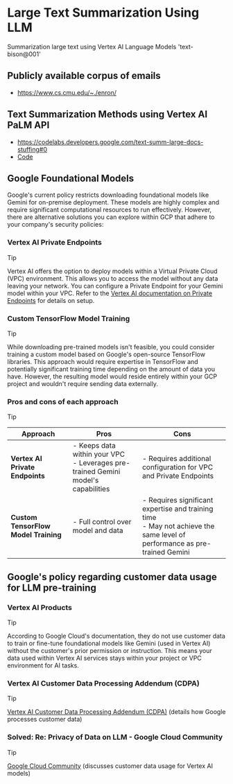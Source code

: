 # Large Text Summarization Using LLM
Summarization large text using Vertex AI Language Models 'text-bison@001'

## Publicly available corpus of emails
* https://www.cs.cmu.edu/~./enron/

## Text Summarization Methods using Vertex AI PaLM API
* https://codelabs.developers.google.com/text-summ-large-docs-stuffing#0
* [Code](https://github.com/GoogleCloudPlatform/generative-ai/blob/main/language/use-cases/document-summarization/summarization_large_documents.ipynb)

## Google Foundational Models
Google's current policy restricts downloading foundational models like Gemini for on-premise deployment. These models are highly complex and require significant computational resources to run effectively.  However, there are alternative solutions you can explore within GCP that adhere to your company's security policies:

### Vertex AI Private Endpoints
> [!TIP]
> Vertex AI offers the option to deploy models within a Virtual Private Cloud (VPC) environment. This allows you to access the model without any data leaving your network. You can configure a Private Endpoint for your Gemini model within your VPC. Refer to the [Vertex AI documentation on Private Endpoints](https://cloud.google.com/vertex-ai/docs/predictions/using-private-endpoints) for details on setup.

### Custom TensorFlow Model Training 
> [!TIP]
> While downloading pre-trained models isn't feasible, you could consider training a custom model based on Google's open-source TensorFlow libraries. This approach would require expertise in TensorFlow and potentially significant training time depending on the amount of data you have. However, the resulting model would reside entirely within your GCP project and wouldn't require sending data externally.
 
### Pros and cons of each approach
> [!TIP]
>
>| Approach                         | Pros                                           | Cons                                                                                   |
>|----------------------------------|------------------------------------------------|----------------------------------------------------------------------------------------|
>| **Vertex AI Private Endpoints**    | - Keeps data within your VPC<br>- Leverages pre-trained Gemini model's capabilities | - Requires additional configuration for VPC and Private Endpoints                      |
>| **Custom TensorFlow Model Training** | - Full control over model and data             | - Requires significant expertise and training time<br>- May not achieve the same level of performance as pre-trained Gemini |


## Google's policy regarding customer data usage for LLM pre-training 

### Vertex AI Products
> [!TIP]
> According to Google Cloud's documentation, they do not use customer data to train or fine-tune foundational models like Gemini (used in Vertex AI) without the customer's prior permission or instruction. This means your data used within Vertex AI services stays within your project or VPC environment for AI tasks.

### Vertex AI Customer Data Processing Addendum (CDPA)
> [!TIP]
> [Vertex AI Customer Data Processing Addendum (CDPA)](https://cloud.google.com/terms/data-processing-addendum) (details how Google processes customer data)
 
### Solved: Re: Privacy of Data on LLM - Google Cloud Community
> [!TIP]
> [Google Cloud Community](https://www.googlecloudcommunity.com/gc/AI-ML/Privacy-of-Data-on-LLM/m-p/645360) (discusses customer data usage for Vertex AI models)
 
